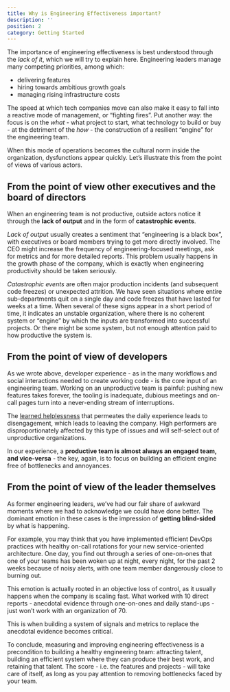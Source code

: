 ```yaml
---
title: Why is Engineering Effectiveness important?
description: ''
position: 2
category: Getting Started
---
```

The importance of engineering effectiveness is best understood through the *lack of it*, which we will try to explain here. Engineering leaders manage many competing priorities, among which: 
- delivering features
- hiring towards ambitious growth goals
- managing rising infrastructure costs

The speed at which tech companies move can also make it easy to fall into a reactive mode of management, or “fighting fires”. Put another way: the focus is on the *what* - what project to start, what technology to build or buy - at the detriment of the *how* - the construction of a resilient “engine” for the engineering team. 

When this mode of operations becomes the cultural norm inside the organization, dysfunctions appear quickly. Let’s illustrate this from the point of views of various actors.

## From the point of view other executives and the board of directors

When an engineering team is not productive, outside actors notice it through the **lack of output** and in the form of **catastrophic events**. 

*Lack of output* usually creates a sentiment that “engineering is a black box”, with executives or board members trying to get more directly involved. The CEO might increase the frequency of engineering-focused meetings, ask for metrics and for more detailed reports. This problem usually happens in the growth phase of the company, which is exactly when engineering productivity should be taken seriously. 

*Catastrophic events* are often major production incidents (and subsequent code freezes) or unexpected attrition. We have seen situations where entire sub-departments quit on a single day and code freezes that have lasted for weeks at a time. When several of these signs appear in a short period of time, it indicates an unstable organization, where there is no coherent system or “engine” by which the inputs are transformed into successful projects. Or there might be some system, but not enough attention paid to how productive the system is.

## From the point of view of developers

As we wrote above, developer experience - as in the many workflows and social interactions needed to create working code - is the core input of an engineering team. Working on an unproductive team is painful: pushing new features takes forever, the tooling is inadequate, dubious meetings and on-call pages turn into a never-ending stream of interruptions. 

The [learned helplessness](https://www.okayhq.com/blog/status-quo-is-so-hard-to-change-in-engineering-teams) that permeates the daily experience leads to disengagement, which leads to leaving the company. High performers are disproportionately affected by this type of issues and will self-select out of unproductive organizations. 

In our experience, a **productive team is almost always an engaged team, and vice-versa** - the key, again, is to focus on building an efficient engine free of bottlenecks and annoyances.

## From the point of view of the leader themselves

As former engineering leaders, we’ve had our fair share of awkward moments where we had to acknowledge we could have done better. The dominant emotion in these cases is the impression of **getting blind-sided** by what is happening. 

For example, you may think that you have implemented efficient DevOps practices with healthy on-call rotations for your new service-oriented architecture. One day, you find out through a series of one-on-ones that one of your teams has been woken up at night, every night, for the past 2 weeks because of noisy alerts, with one team member dangerously close to burning out. 

This emotion is actually rooted in an objective loss of control, as it usually happens when the company is scaling fast. What worked with 10 direct reports - anecdotal evidence through one-on-ones and daily stand-ups - just won’t work with an organization of 70. 

This is when building a system of signals and metrics to replace the anecdotal evidence becomes critical.

To conclude, measuring and improving engineering effectiveness is a precondition to building a healthy engineering team: attracting talent, building an efficient system where they can produce their best work, and retaining that talent. The score - i.e. the features and projects - will take care of itself, as long as you pay attention to removing bottlenecks faced by your team.




